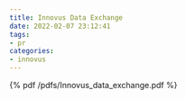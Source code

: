 ```yaml
---
title: Innovus Data Exchange
date: 2022-02-07 23:12:41
tags:
- pr
categories:
- innovus
---
```


{% pdf /pdfs/Innovus_data_exchange.pdf %}
